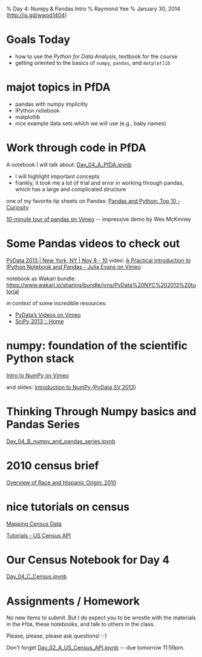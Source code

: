 % Day 4:  Numpy & Pandas Intro
% Raymond Yee 
% January 30, 2014 (<http://is.gd/wwod1404>)

# Goals Today

* how to use the _Python for Data Analysis_, textbook for the course
* getting oriented to the basics of `numpy`, `pandas`, and `matplotlib`

# majot topics in PfDA

* pandas with numpy implicitly
* IPython notebook
* matplotlib
* nice example data sets which we will use (e.g., baby names)

# Work through code in PfDA

A notebook I will talk about: [Day_04_A_PfDA.ipynb](http://nbviewer.ipython.org/github/rdhyee/working-open-data-2014/blob/master/notebooks/Day_04_A_PfDA.ipynb)

* I will highlight important concepts
* frankly, it took me a lot of trial and error in working through
  pandas, which has a large and complicated structure

one of my favorite tip sheets on Pandas:
[Pandas and Python: Top 10 - Curiosity](http://manishamde.github.io/blog/2013/03/07/pandas-and-python-top-10/)

[10-minute tour of pandas on Vimeo](https://vimeo.com/59324550) --
impressive demo by Wes McKinney

# Some Pandas videos to check out

[PyData 2013 | New York, NY | Nov 8 - 10](http://pydata.org/nyc2013/schedule/)
video:
[A Practical Introduction to IPython Notebook and Pandas - Julia Evans on Vimeo](https://vimeo.com/79835526)

notebook as Wakari bundle: <https://www.wakari.io/sharing/bundle/jvns/PyData%20NYC%202013%20tutorial>

in context of some incredible resources:

* [PyData’s Videos on Vimeo](https://vimeo.com/pydata/videos)
* [SciPy 2013 :: Home](http://conference.scipy.org/scipy2013/)

# numpy:  foundation of the scientific Python stack

[Intro to NumPy on Vimeo](https://vimeo.com/63253083)

and slides: [Introduction to NumPy (PyData SV 2013)](http://www.slideshare.net/PyData/introduction-to-numpy)

# Thinking Through Numpy basics and Pandas Series

[Day_04_B_numpy_and_pandas_series.ipynb](http://nbviewer.ipython.org/github/rdhyee/working-open-data-2014/blob/master/notebooks/Day_04_B_numpy_and_pandas_series.ipynb)

# 2010 census brief

[Overview of Race and Hispanic
Origin: 2010](http://www.census.gov/prod/cen2010/briefs/c2010br-02.pdf)

# nice tutorials on census

[Mapping Census Data](http://www.udel.edu/johnmack/frec682/census/)

[Tutorials - US Census API](http://www.opengeocode.org/tutorials/USCensusAPI.php)

# Our Census Notebook for Day 4

[Day_04_C_Census.ipynb](http://nbviewer.ipython.org/github/rdhyee/working-open-data-2014/blob/master/notebooks/Day_04_C_Census.ipynb)
  
# Assignments / Homework

No new items to submit.  But I do expect you to be wrestle with the
materials in the `PfDA`, these notebooks, and talk to others in the
class.

Please, please, please ask questions! :-)

Don't forget
[Day_02_A_US_Census_API.ipynb](https://bcourses.berkeley.edu/courses/1189091/assignments/4496113)
-- due tomorrow 11:59pm.

